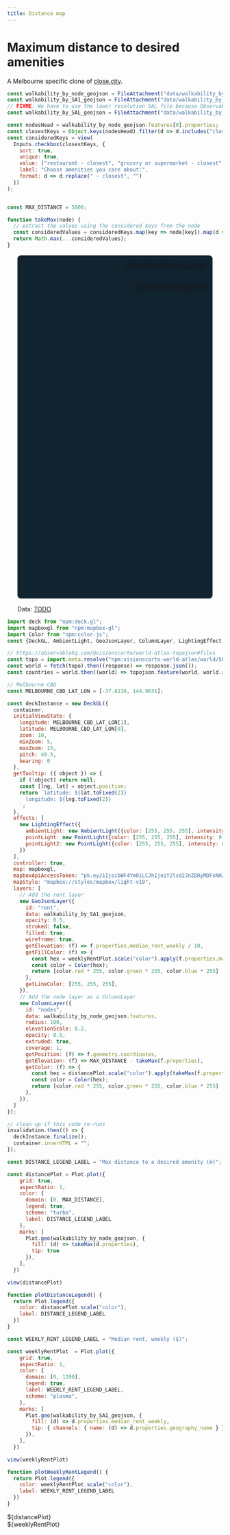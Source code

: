 ```yaml
---
title: Distance map
---
```


# Maximum distance to desired amenities

A Melbourne specific clone of [close.city](https://close.city/).


```js
const walkability_by_node_geojson = FileAttachment("data/walkability_by_node.geojson").json();
const walkability_by_SA1_geojson = FileAttachment("data/walkability_by_SA1.geojson").json()
// FIXME: We have to use the lower resolution SAL file because Observable doesn't support large files over 50mb.
const walkability_by_SAL_geojson = FileAttachment("data/walkability_by_SAL.geojson").json()
```


```js
const nodesHead = walkability_by_node_geojson.features[0].properties;
const closestKeys = Object.keys(nodesHead).filter(d => d.includes("closest"))
const consideredKeys = view(
  Inputs.checkbox(closestKeys, {
    sort: true,
    unique: true,
    value: ["restaurant - closest", "grocery or supermarket - closest", "cafe - closest", "bar or pub - closest", "park area - closest", "school - closest", "child care - closest", "medical facility - closest"],
    label: "Choose amenities you care about:",
    format: d => d.replace(" - closest", "")
  })
);
```

```js

const MAX_DISTANCE = 5000;

function takeMax(node) {
  // extract the values using the considered keys from the node
  const consideredValues = consideredKeys.map(key => node[key]).map(d => d || MAX_DISTANCE);
  return Math.max(...consideredValues);
}
```

<div class="card" style="margin: 0 -1rem;">
<figure style="max-width: none; position: relative;">
  <div id="container" style="border-radius: 8px; overflow: hidden; background: rgb(18, 35, 48); height: 800px; margin: 1rem 0; "></div>
  <div style="position: absolute; top: 1rem; right: 1rem; filter: drop-shadow(0 0 4px rgba(0,0,0,.5));">${plotWeeklyRentLegend()}</div>
  <div style="position: absolute; top: 4rem; right: 1rem; filter: drop-shadow(0 0 4px rgba(0,0,0,.5));">${plotDistanceLegend()}</div>
  <figcaption>Data: <a href="">TODO</a></figcaption>
</figure>
</div>


```js
import deck from "npm:deck.gl";
import mapboxgl from "npm:mapbox-gl";
import Color from "npm:color-js";
const {DeckGL, AmbientLight, GeoJsonLayer, ColumnLayer, LightingEffect, PointLight} = deck;
```

```js
// https://observablehq.com/@visionscarto/world-atlas-topojson#files
const topo = import.meta.resolve("npm:visionscarto-world-atlas/world/50m.json");
const world = fetch(topo).then((response) => response.json());
const countries = world.then((world) => topojson.feature(world, world.objects.countries));
```


```js
// Melbourne CBD
const MELBOURNE_CBD_LAT_LON = [-37.8136, 144.9631];

const deckInstance = new DeckGL({
  container,
  initialViewState: {
    longitude: MELBOURNE_CBD_LAT_LON[1],
    latitude: MELBOURNE_CBD_LAT_LON[0],
    zoom: 10,
    minZoom: 5,
    maxZoom: 15,
    pitch: 40.5,
    bearing: 0
  },
  getTooltip: ({ object }) => {
    if (!object) return null;
    const [lng, lat] = object.position;
    return `latitude: ${lat.toFixed(2)}
      longitude: ${lng.toFixed(2)}
    `;
  },
  effects: [
    new LightingEffect({
      ambientLight: new AmbientLight({color: [255, 255, 255], intensity: 1.0}),
      pointLight: new PointLight({color: [255, 255, 255], intensity: 0.8, position: [-0.144528, 49.739968, 80000]}),
      pointLight2: new PointLight({color: [255, 255, 255], intensity: 0.8, position: [-3.807751, 54.104682, 8000]})
    })
  ],
  controller: true,
  map: mapboxgl,
  mapboxApiAccessToken: "pk.eyJ1IjoibWF4Ym8iLCJhIjoiY2lsd2JnZDRyMDFxNHZna3MwZDZmN2R0ZCJ9.32XWATCazaiDzdW6bXvBxw",
  mapStyle: "mapbox://styles/mapbox/light-v10",
  layers: [
    // Add the rent layer
    new GeoJsonLayer({
      id: "rent",
      data: walkability_by_SA1_geojson,
      opacity: 0.5,
      stroked: false,
      filled: true,
      wireframe: true,
      getElevation: (f) => f.properties.median_rent_weekly / 10,
      getFillColor: (f) => {
        const hex = weeklyRentPlot.scale("color").apply(f.properties.median_rent_weekly)
        const color = Color(hex);
        return [color.red * 255, color.green * 255, color.blue * 255]
      },
      getLineColor: [255, 255, 255],
    }),
    // Add the node layer as a ColumnLayer
    new ColumnLayer({
      id: "nodes",
      data: walkability_by_node_geojson.features,
      radius: 100,
      elevationScale: 0.2,
      opacity: 0.5,
      extruded: true,
      coverage: 1,
      getPosition: (f) => f.geometry.coordinates,
      getElevation: (f) => MAX_DISTANCE - takeMax(f.properties),
      getColor: (f) => {
        const hex = distancePlot.scale("color").apply(takeMax(f.properties));
        const color = Color(hex);
        return [color.red * 255, color.green * 255, color.blue * 255]
      },
    }),
  ]
});

// clean up if this code re-runs
invalidation.then(() => {
  deckInstance.finalize();
  container.innerHTML = "";
});
```

```js
const DISTANCE_LEGEND_LABEL = "Max distance to a desired amenity (m)";

const distancePlot = Plot.plot({
    grid: true,
    aspectRatio: 1,
    color: {
      domain: [0, MAX_DISTANCE],
      legend: true,
      scheme: "turbo",
      label: DISTANCE_LEGEND_LABEL
    },
    marks: [
      Plot.geo(walkability_by_node_geojson, {
        fill: (d) => takeMax(d.properties),
        tip: true
      }),
    ],
  })

view(distancePlot)

function plotDistanceLegend() {
  return Plot.legend({
    color: distancePlot.scale("color"),
    label: DISTANCE_LEGEND_LABEL
  })
}
```


```js
const WEEKLY_RENT_LEGEND_LABEL = "Median rent, weekly ($)";

const weeklyRentPlot  = Plot.plot({
    grid: true,
    aspectRatio: 1,
    color: {
      domain: [0, 1200],
      legend: true,
      label: WEEKLY_RENT_LEGEND_LABEL,
      scheme: "plasma",
    },
    marks: [
      Plot.geo(walkability_by_SA1_geojson, {
        fill: (d) => d.properties.median_rent_weekly,
        tip: { channels: { name: (d) => d.properties.geography_name } },
      }),
    ],
  })

view(weeklyRentPlot)

function plotWeeklyRentLegend() {
  return Plot.legend({
    color: weeklyRentPlot.scale("color"),
    label: WEEKLY_RENT_LEGEND_LABEL
  })
}
```
<div class="grid grid-cols-2">
  <div class="card" style="max-width: 640px;">
    ${distancePlot}
  </div>
  <div class="card" style="max-width: 640px;">
    ${weeklyRentPlot}
  </div>
</div>
